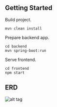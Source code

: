 ## Getting Started

Build project.

```
mvn clean install
```

Prepare backend app.

```
cd backend
mvn spring-boot:run
```

Serve frontend.

```
cd frontend
npm start
```

## ERD
![alt tag](http://s018.radikal.ru/i520/1702/63/6b06e069f599.png)
